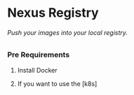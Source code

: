 # Nexus Registry

###### Push your images into your local registry.

### Pre Requirements

1. Install Docker

2. If you want to use the [k8s]